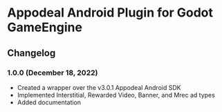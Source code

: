 # Appodeal Android Plugin for Godot GameEngine

## Changelog

### 1.0.0 (December 18, 2022)

+ Created a wrapper over the v3.0.1 Appodeal Android SDK
+ Implemented Interstitial, Rewarded Video, Banner, and Mrec ad types
+ Added documentation
